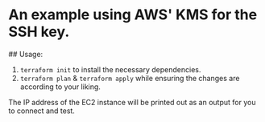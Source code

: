 # An example using AWS' KMS for the SSH key.

## Usage:

1. `terraform init` to install the necessary dependencies.
2. `terraform plan` & `terraform apply` while ensuring the changes are according to your liking.

The IP address of the EC2 instance will be printed out as an output for you to connect and test.
